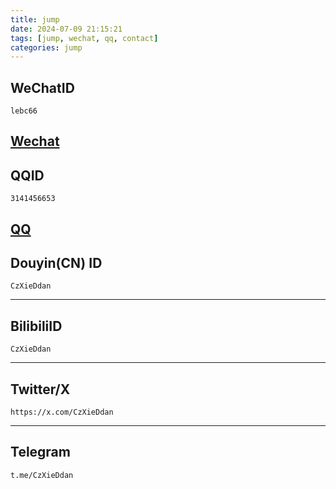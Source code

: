```yaml
---
title: jump
date: 2024-07-09 21:15:21
tags: [jump, wechat, qq, contact]
categories: jump
---
```


WeChatID
---
```
lebc66
```
[Wechat](https://czxieddan.top/project/hs/wechat/)
---

QQID
---
```
3141456653
```
[QQ](https://czxieddan.top/project/hs/QQ/)
---

Douyin(CN) ID
---
```
CzXieDdan
```

---

BilibiliID
---
```
CzXieDdan
```

---

Twitter/X
---
```
https://x.com/CzXieDdan
```

---

Telegram
---
```
t.me/CzXieDdan
```



